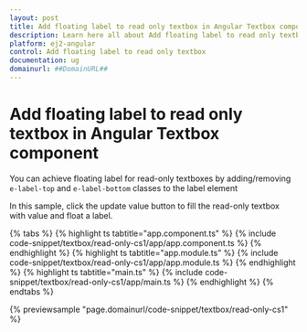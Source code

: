 ```yaml
---
layout: post
title: Add floating label to read only textbox in Angular Textbox component | Syncfusion
description: Learn here all about Add floating label to read only textbox in Syncfusion Angular Textbox component of Syncfusion Essential JS 2 and more.
platform: ej2-angular
control: Add floating label to read only textbox 
documentation: ug
domainurl: ##DomainURL##
---
```


# Add floating label to read only textbox in Angular Textbox component

You can achieve floating label for read-only textboxes by adding/removing `e-label-top` and `e-label-bottom` classes to the label element

In this sample, click the update value button to fill the read-only textbox with value and float a label.

{% tabs %}
{% highlight ts tabtitle="app.component.ts" %}
{% include code-snippet/textbox/read-only-cs1/app/app.component.ts %}
{% endhighlight %}
{% highlight ts tabtitle="app.module.ts" %}
{% include code-snippet/textbox/read-only-cs1/app/app.module.ts %}
{% endhighlight %}
{% highlight ts tabtitle="main.ts" %}
{% include code-snippet/textbox/read-only-cs1/app/main.ts %}
{% endhighlight %}
{% endtabs %}
  
{% previewsample "page.domainurl/code-snippet/textbox/read-only-cs1" %}
